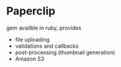 # Paperclip
gem availble in ruby, provides
- file uploading
- validations and callbacks
- post-processing (thumbnail generation)
- Amazon S3
